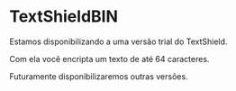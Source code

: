 # TextShieldBIN

Estamos disponibilizando a uma versão trial do TextShield.

Com ela você encripta um texto de até 64 caracteres.

Futuramente disponibilizaremos outras versões.
